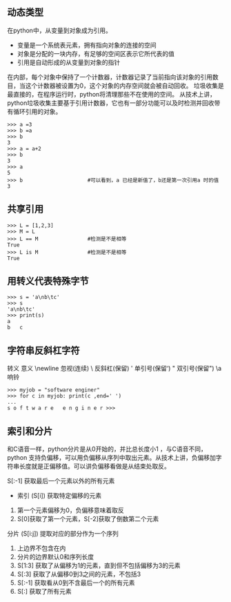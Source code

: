 动态类型
---
在python中，从变量到对象成为引用。
-	变量是一个系统表元素，拥有指向对象的连接的空间
-	对象是分配的一块内存，有足够的空间区表示它所代表的值
-	引用是自动形成的从变量到对象的指针

在内部，每个对象中保持了一个计数器，计数器记录了当前指向该对象的引用数目，当这个计数器被设置为0，这个对象的内存空间就会被自动回收。
垃圾收集是最直接的，在程序运行时，python将清理那些不在使用的空间。
从技术上讲，python垃圾收集主要基于引用计数器，它也有一部分功能可以及时检测并回收带有循环引用的对象。
``` shell
>>> a =3
>>> b =a
>>> b
3
>>> a = a+2
>>> b
3
>>> a
5
>>> b                     #可以看到，a 已经是新值了，b还是第一次引用a 时的值
3
```
共享引用
---
``` shell
>>> L = [1,2,3]
>>> M = L
>>> L == M                #检测是不是相等
True
>>> L is M                #检测是不是相等
True
```
用转义代表特殊字节
---
``` shell
>>> s = 'a\nb\tc'
>>> s
'a\nb\tc'
>>> print(s)
a
b	c
```
字符串反斜杠字符
---
转义           意义
\newline       忽视(连续)
\\             反斜杠(保留\)
\'             单引号(保留‘)
\"             双引号(保留")
\a             响铃

``` shell
>>> myjob = "software enginer"
>>> for c in myjob: print(c ,end=' ')
... 
s o f t w a r e   e n g i n e r >>> 
```
索引和分片
---
和C语音一样，python分片是从0开始的，并比总长度小1 ，与C语音不同，python 支持负偏移，可以用负偏移从序列中取出元素。从技术上讲，负偏移加字符串长度就是正偏移值。可以讲负偏移看做是从结束处取反。

S[:-1] 获取最后一个元素以外的所有元素
*  索引 (S[i]) 获取特定偏移的元素
1.  第一个元素偏移为0，负偏移意味着取反
2.  S[0]获取了第一个元素，S[-2]获取了倒数第二个元素 

分片 (S[i:j]) 提取对应的部分作为一个序列
1.  上边界不包含在内
2.  分片的边界默认0和序列长度
3.  S[1:3] 获取了从偏移为1的元素，直到但不包括偏移为3的元素
4.  S[:3] 获取了从偏移0到3之间的元素，不包括3
5.  S[:-1] 获取看从0到不含最后一个的所有元素
6.  S[:] 获取了所有元素

